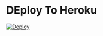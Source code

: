 # DEploy To Heroku
[![Deploy](https://www.herokucdn.com/deploy/button.svg)](https://heroku.com/deploy?template=https://github.com/PavelAKM/7.1)
